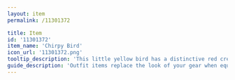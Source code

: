 ```yaml
---
layout: item
permalink: /11301372

title: Item
id: '11301372'
item_name: 'Chirpy Bird'
icon_url: '11301372.png'
tooltip_description: 'This little yellow bird has a distinctive red crest. Look at it flap its tiny wings!'
guide_description: 'Outfit items replace the look of your gear when equipped.'
---
```

